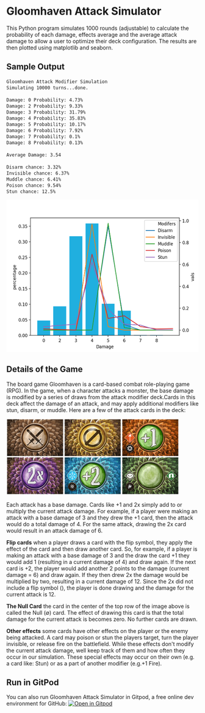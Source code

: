 # Gloomhaven Attack Simulator

This Python program simulates 1000 rounds (adjustable) to calculate the probability of each damage, effects average and the average attack damage to allow a user to optimize their deck configuration. The results are then plotted using matplotlib and seaborn.

## Sample Output

```
Gloomhaven Attack Modifier Simulation
Simulating 10000 turns...done.

Damage: 0 Probability: 4.73%
Damage: 2 Probability: 9.33%
Damage: 3 Probability: 31.79%
Damage: 4 Probability: 35.83%
Damage: 5 Probability: 10.17%
Damage: 6 Probability: 7.92%
Damage: 7 Probability: 0.1%
Damage: 8 Probability: 0.13%

Average Damage: 3.54

Disarm chance: 3.32%
Invisible chance: 6.37%
Muddle chance: 6.41%
Poison chance: 9.54%
Stun chance: 12.5%
```
<img src="graph.png" height="400" />

## Details of the Game
The board game Gloomhaven is a card-based combat role-playing game (RPG). In the game, when a character attacks a monster, the base damage is modified by a series of draws from the attack modifier deck.Cards in this deck affect the damage of an attack, and may apply additional modifiers like stun, disarm, or muddle. Here are a few of the attack cards in the deck:

<img src="cards.png" height="200" />

Each attack has a base damage. Cards like +1 and 2x simply add to or multiply the current attack damage. For example, if a player were making an attack with a base damage of 3 and they drew the +1 card, then the attack would do a total damage of 4. For the same attack, drawing the 2x card would result in an attack damage of 6.

**Flip cards** when a player draws a card with the flip symbol, they apply the effect of the card and then draw another card. So, for example, if a player is making an attack with a base damage of 3 and the draw the card +1 they would add 1 (resulting in a current damage of 4) and draw again. If the next card is +2, the player would add another 2 points to the damage (current damage = 6) and draw again. If they then drew 2x the damage would be multiplied by two, resulting in a current damage of 12. Since the 2x did not include a flip symbol (), the player is done drawing and the damage for the current attack is 12.

**The Null Card** the card in the center of the top row of the image above is called the Null (∅) card. The effect of drawing this card is that the total damage for the current attack is becomes zero. No further cards are drawn.

**Other effects** some cards have other effects on the player or the enemy being attacked. A card may poison or stun the players target, turn the player invisible, or release fire on the battlefield. While these effects don't modify the current attack damage, well keep track of them and how often they occur in our simulation. These special effects may occur on their own (e.g. a card like: Stun) or as a part of another modifier (e.g.+1 Fire).

## Run in GitPod
You can also run Gloomhaven Attack Simulator in Gitpod, a free online dev environment for GitHub:
[![Open in Gitpod](https://gitpod.io/button/open-in-gitpod.svg)](https://gitpod.io/#https://github.com/DavBebawy/School-Project/Gloomhaven-Attack-Simulator)